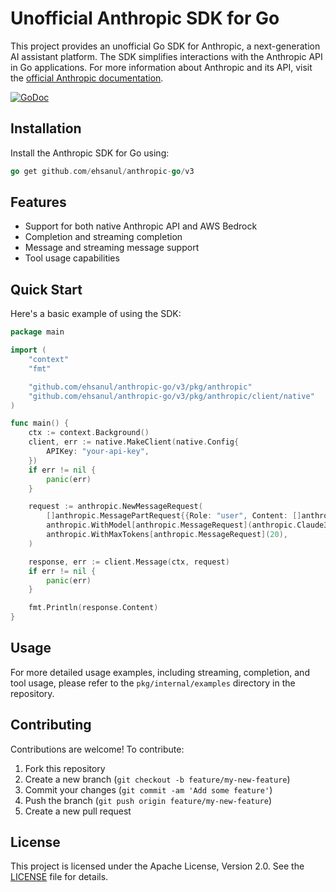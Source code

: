 # Unofficial Anthropic SDK for Go

This project provides an unofficial Go SDK for Anthropic, a next-generation AI assistant platform. The SDK simplifies interactions with the Anthropic API in Go applications. For more information about Anthropic and its API, visit the [official Anthropic documentation](https://console.anthropic.com/docs).

[![GoDoc](https://godoc.org/github.com/ehsanul/anthropic-go?status.svg)](https://pkg.go.dev/github.com/ehsanul/anthropic-go/v3)

## Installation

Install the Anthropic SDK for Go using:

```go
go get github.com/ehsanul/anthropic-go/v3
```

## Features

- Support for both native Anthropic API and AWS Bedrock
- Completion and streaming completion
- Message and streaming message support
- Tool usage capabilities

## Quick Start

Here's a basic example of using the SDK:

```go
package main

import (
	"context"
	"fmt"

	"github.com/ehsanul/anthropic-go/v3/pkg/anthropic"
	"github.com/ehsanul/anthropic-go/v3/pkg/anthropic/client/native"
)

func main() {
	ctx := context.Background()
	client, err := native.MakeClient(native.Config{
		APIKey: "your-api-key",
	})
	if err != nil {
		panic(err)
	}

	request := anthropic.NewMessageRequest(
		[]anthropic.MessagePartRequest{{Role: "user", Content: []anthropic.ContentBlock{anthropic.NewTextContentBlock("Hello, world!")}}},
		anthropic.WithModel[anthropic.MessageRequest](anthropic.Claude35Sonnet),
		anthropic.WithMaxTokens[anthropic.MessageRequest](20),
	)

	response, err := client.Message(ctx, request)
	if err != nil {
		panic(err)
	}

	fmt.Println(response.Content)
}
```

## Usage

For more detailed usage examples, including streaming, completion, and tool usage, please refer to the `pkg/internal/examples` directory in the repository.

## Contributing

Contributions are welcome! To contribute:

1. Fork this repository
2. Create a new branch (`git checkout -b feature/my-new-feature`)
3. Commit your changes (`git commit -am 'Add some feature'`)
4. Push the branch (`git push origin feature/my-new-feature`)
5. Create a new pull request

## License

This project is licensed under the Apache License, Version 2.0. See the [LICENSE](LICENSE) file for details.
